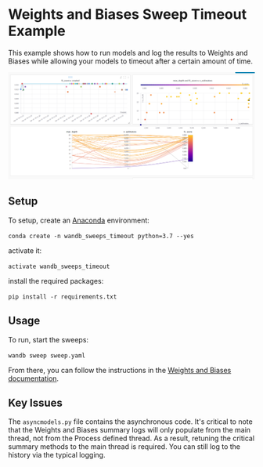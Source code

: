 # Weights and Biases Sweep Timeout Example

This example shows how to run models and log the results to Weights and Biases while allowing your models to timeout after a certain amount of time.

![Demo Results](https://github.com/kevroy314/wandb-sweeps-timeout/raw/master/docs/demo.png)

## Setup

To setup, create an [Anaconda](https://docs.anaconda.com/anaconda/user-guide/getting-started/) environment:

`conda create -n wandb_sweeps_timeout python=3.7 --yes`

activate it:

`activate wandb_sweeps_timeout`

install the required packages:

`pip install -r requirements.txt`

## Usage

To run, start the sweeps:

`wandb sweep sweep.yaml`

From there, you can follow the instructions in the [Weights and Biases documentation](https://docs.wandb.com/sweeps/quickstart).

## Key Issues

The `asyncmodels.py` file contains the asynchronous code. It's critical to note that the Weights and Biases summary logs will only populate from the main thread, not from the Process defined thread. As a result, retuning the critical summary methods to the main thread is required. You can still log to the history via the typical logging.
